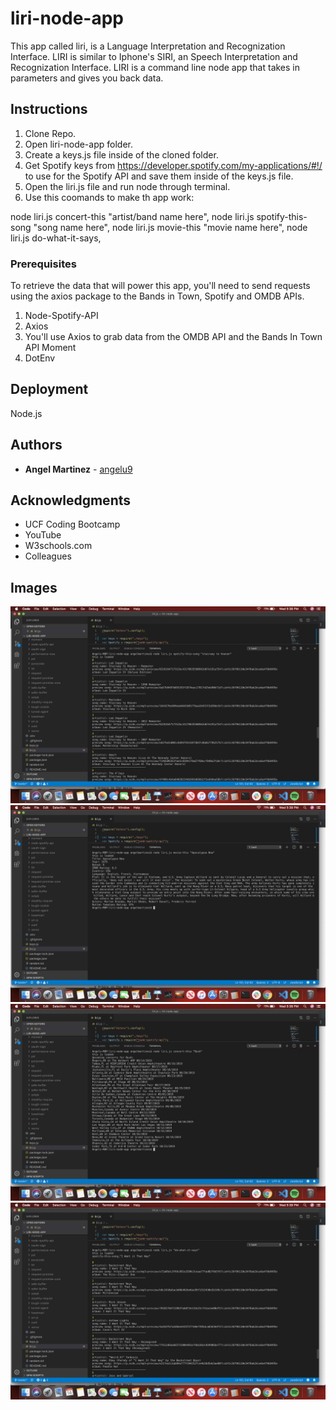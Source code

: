 # liri-node-app

This app called liri, is a Language Interpretation and Recognization Interface. LIRI is similar to Iphone's SIRI, an Speech Interpretation and Recognization Interface. LIRI is a command line node app that takes in parameters and gives you back data. 

## Instructions

1. Clone Repo.
2. Open liri-node-app folder.
3. Create a keys.js file inside of the cloned folder.
4. Get Spotify keys from https://developer.spotify.com/my-applications/#!/ to use for the Spotify API and save them inside of the keys.js file.
5. Open the liri.js file and run node through terminal.
6. Use this coomands to make th app work:

node liri.js concert-this "artist/band name here",
node liri.js spotify-this-song "song name here",
node liri.js movie-this "movie name here",
node liri.js do-what-it-says,


### Prerequisites

To retrieve the data that will power this app, you'll need to send requests using the axios package to the Bands in Town, Spotify and OMDB APIs.

1. Node-Spotify-API
2. Axios
3. You'll use Axios to grab data from the OMDB API and the Bands In Town API
Moment
4. DotEnv


## Deployment

Node.js


## Authors

* **Angel Martinez** - [angelu9](https://github.com/angelu9)


## Acknowledgments

* UCF Coding Bootcamp
* YouTube
* W3schools.com 
* Colleagues


## Images

![spotify-this-song](images/spotify-this.png)
![movie-this](images/movie-this.png)
![concert-this](images/concert-this.png)
![do-what-it-says](images/dowhatitsays.png)



